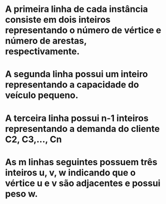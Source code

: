 # A primeira linha de cada instância consiste em dois inteiros representando o número de vértice e número de arestas, respectivamente.
# A segunda linha possui um inteiro representando a capacidade do veículo pequeno.
# A terceira linha possui n-1 inteiros representando a demanda do cliente C2, C3,..., Cn
# As m linhas seguintes possuem três inteiros u, v, w indicando que o vértice u e v são adjacentes e possui peso w.
